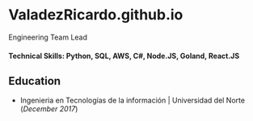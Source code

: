 # ValadezRicardo.github.io

Engineering Team Lead

#### Technical Skills: Python, SQL, AWS, C#, Node.JS, Goland, React.JS

## Education	        		
- Ingenieria en Tecnologías de la información | Universidad del Norte (_December 2017_)
